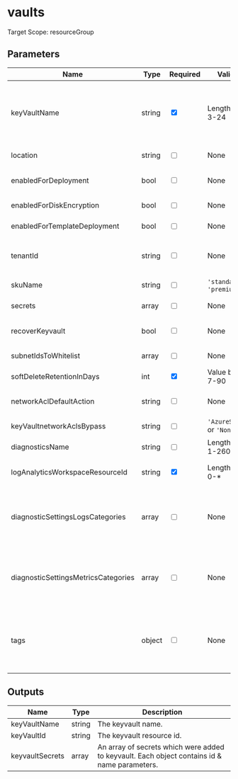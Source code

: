 # vaults

Target Scope: resourceGroup

## Parameters
| Name | Type | Required | Validation | Default value | Description |
| -- |  -- | -- | -- | -- | -- |
| keyVaultName | string | <input type="checkbox" checked> | Length between 3-24 | <pre></pre> | The name of the KeyVault to upsert<br>Keyvault name restrictions:<br>- Keyvault names must be between 3 and 24 alphanumeric characters in length. The name must begin with a letter, end with a letter or digit, and not contain consecutive hyphens<br>- Your keyVaultName must be unique within Azure. |
| location | string | <input type="checkbox"> | None | <pre>resourceGroup().location</pre> | Specifies the Azure location where the resource should be created. Defaults to the resourcegroup location. |
| enabledForDeployment | bool | <input type="checkbox"> | None | <pre>false</pre> | Specifies whether Azure Virtual Machines are permitted to retrieve certificates stored as secrets from the key vault. |
| enabledForDiskEncryption | bool | <input type="checkbox"> | None | <pre>false</pre> | Specifies whether Azure Disk Encryption is permitted to retrieve secrets from the vault and unwrap keys. |
| enabledForTemplateDeployment | bool | <input type="checkbox"> | None | <pre>false</pre> | Specifies whether Azure Resource Manager is permitted to retrieve secrets from the key vault. |
| tenantId | string | <input type="checkbox"> | None | <pre>subscription().tenantId</pre> | Specifies the Azure Active Directory tenant ID that should be used for authenticating requests to the key vault. Get it by using Get-AzSubscription cmdlet. Defaults to the current subscription\'s tenant. |
| skuName | string | <input type="checkbox"> | `'standard'` or `'premium'` | <pre>'standard'</pre> | Specifies whether the key vault is a standard vault or a premium vault. |
| secrets | array | <input type="checkbox"> | None | <pre>[]</pre> | Specifies all secrets {"secretName":"","secretValue":""} wrapped in a secure object. |
| recoverKeyvault | bool | <input type="checkbox"> | None | <pre>false</pre> | Specifies if you need to recover a Keyvault. This is mandatory whenever a deleted keyvault with the same name already existed in your subscription. |
| subnetIdsToWhitelist | array | <input type="checkbox"> | None | <pre>[]</pre> | Specifies the Resource ID\'s of the subnet(s) you want to whitelist on the KeyVault |
| softDeleteRetentionInDays | int | <input type="checkbox" checked> | Value between 7-90 | <pre></pre> | The soft-delete retention for keeping items after deleting them. |
| networkAclDefaultAction | string | <input type="checkbox"> | None | <pre>'Deny'</pre> | Defines if you want to default allow & deny traffic coming from non-whitelisted sources. Defaults to deny for security reasons. |
| keyVaultnetworkAclsBypass | string | <input type="checkbox"> | `'AzureServices'` or `'None'` | <pre>'None'</pre> | Define a bypass for AzureServices. Defaults to \'None\' |
| diagnosticsName | string | <input type="checkbox"> | Length between 1-260 | <pre>'AzurePlatformCentralizedLogging'</pre> | The name of the diagnostics. This defaults to `AzurePlatformCentralizedLogging`. |
| logAnalyticsWorkspaceResourceId | string | <input type="checkbox" checked> | Length between 0-* | <pre></pre> | The azure resource id of the log analytics workspace to log the diagnostics to. If you set this to an empty string, logging & diagnostics will be disabled. |
| diagnosticSettingsLogsCategories | array | <input type="checkbox"> | None | <pre>[<br>  {<br>    categoryGroup: 'allLogs'<br>    enabled: true<br>  }<br>]</pre> | Which log categories to enable; This defaults to `allLogs`. For array/object format, please refer to https://docs.microsoft.com/en-us/azure/templates/microsoft.insights/diagnosticsettings?tabs=bicep#logsettings. |
| diagnosticSettingsMetricsCategories | array | <input type="checkbox"> | None | <pre>[<br>  {<br>    categoryGroup: 'AllMetrics'<br>    enabled: true<br>  }<br>]</pre> | Which Metrics categories to enable; This defaults to `AllMetrics`. For array/object format, please refer to https://docs.microsoft.com/en-us/azure/templates/microsoft.insights/diagnosticsettings?tabs=bicep&pivots=deployment-language-bicep#metricsettings |
| tags | object | <input type="checkbox"> | None | <pre>{}</pre> | The tags to apply to this resource. This is an object with key/value pairs.<br>Example:<br>{<br>&nbsp;&nbsp;&nbsp;FirstTag: myvalue<br>&nbsp;&nbsp;&nbsp;SecondTag: another value<br>} |
## Outputs
| Name | Type | Description |
| -- |  -- | -- |
| keyVaultName | string | The keyvault name. |
| keyVaultId | string | The keyvault resource id. |
| keyvaultSecrets | array | An array of secrets which were added to keyvault. Each object contains id & name parameters. |

